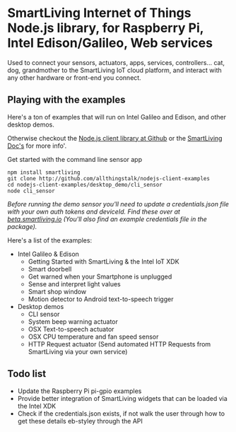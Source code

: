 # SmartLiving Internet of Things Node.js library, for Raspberry Pi, Intel Edison/Galileo, Web services

Used to connect your sensors, actuators, apps, services, controllers... cat, dog, grandmother to the SmartLiving IoT cloud platform, and interact with any other hardware or front-end you connect.

## Playing with the examples
Here's a ton of examples that will run on Intel Galileo and Edison, and other desktop demos. 

Otherwise checkout the [Node.js client library at Github](https://github.com/allthingstalk/nodejs-client) or the [SmartLiving Doc's](http://docs.smartliving.io) for more info'.

Get started with the command line sensor app

	npm install smartliving
	git clone http://github.com/allthingstalk/nodejs-client-examples
	cd nodejs-client-examples/desktop_demo/cli_sensor
	node cli_sensor

*Before running the demo sensor you'll need to update a credentials.json file with your own auth tokens and deviceId. Find these over at [beta.smartliving.io](http://beta.smartliving.io) (You'll also find an example credentials file in the package).*


Here's a list of the examples:

- Intel Galileo & Edison
	- Getting Started with SmartLiving & the Intel IoT XDK
	- Smart doorbell
	- Get warned when your Smartphone is unplugged
	- Sense and interpret light values
	- Smart shop window
	- Motion detector to Android text-to-speech trigger
- Desktop demos
	- CLI sensor
	- System beep warning actuator
	- OSX Text-to-speech actuator 
	- OSX CPU temperature and fan speed sensor
	- HTTP Request actuator (Send automated HTTP Requests from SmartLiving via your own service)

## Todo list
- Update the Raspberry Pi pi-gpio examples 
- Provide better integration of SmartLiving widgets that can be loaded via the Intel XDK
- Check if the credentials.json exists, if not walk the user through how to get these details eb-styley through the API